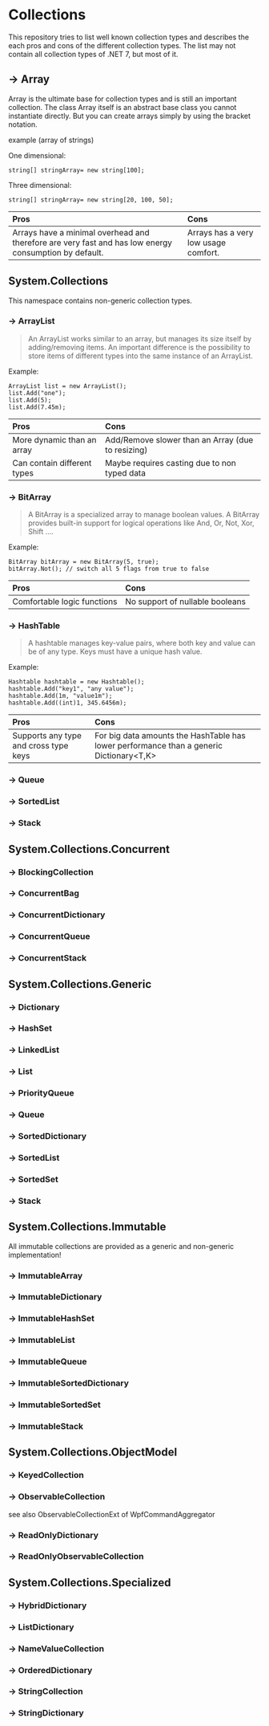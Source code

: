 # Collections

This repository tries to list well known collection types and  describes the each pros and cons of the different collection types.
The list may not contain all collection types of .NET 7, but most of it.

## -> Array
Array is the ultimate base for collection types and is still an important collection.
The class Array itself is an abstract base class you cannot instantiate directly.
But you can create arrays simply by using the  bracket notation.

example (array of strings)

One dimensional:
```
string[] stringArray= new string[100];
```
Three dimensional:
```
string[] stringArray= new string[20, 100, 50];
```

|Pros |Cons |
|:---|:---|
|Arrays have a minimal overhead and therefore are very fast and has low energy consumption by default.|Arrays has a very low usage comfort. |


## System.Collections
This namespace contains non-generic collection types.
### -> ArrayList
>An ArrayList works similar to an array, but manages its size itself by adding/removing items.
>An important difference is the possibility to store items of different types into the same instance of an ArrayList.

Example:<br/>
```
ArrayList list = new ArrayList();
list.Add("one");
list.Add(5);
list.Add(7.45m);
```

|Pros |Cons |
|:---|:---|
|More dynamic than an array|Add/Remove slower than an Array (due to resizing)|
|Can contain different types|Maybe requires casting due to non typed data|

### -> BitArray
>A BitArray is a specialized array to manage boolean values.
>A BitArray provides built-in support for logical operations like And, Or, Not, Xor, Shift ....

Example:<br/>
```
BitArray bitArray = new BitArray(5, true);
bitArray.Not(); // switch all 5 flags from true to false
```

|Pros |Cons |
|:---|:---|
|Comfortable logic functions|No support of nullable booleans|

### -> HashTable
>A hashtable manages key-value pairs, where both key and value can be of any type. Keys must have a unique hash value.

Example:<br/>
```
Hashtable hashtable = new Hashtable();
hashtable.Add("key1", "any value");
hashtable.Add(1m, "value1m");
hashtable.Add((int)1, 345.6456m);
```

|Pros |Cons |
|:---|:---|
|Supports any type and cross type keys|For big data amounts the HashTable has lower performance than a generic Dictionary<T,K>|


### -> Queue
### -> SortedList
### -> Stack

## System.Collections.Concurrent
### -> BlockingCollection
### -> ConcurrentBag
### -> ConcurrentDictionary
### -> ConcurrentQueue
### -> ConcurrentStack

## System.Collections.Generic
### -> Dictionary
### -> HashSet
### -> LinkedList
### -> List
### -> PriorityQueue
### -> Queue
### -> SortedDictionary
### -> SortedList
### -> SortedSet
### -> Stack

## System.Collections.Immutable
All immutable collections are provided as a generic and non-generic implementation!
### -> ImmutableArray
### -> ImmutableDictionary
### -> ImmutableHashSet
### -> ImmutableList
### -> ImmutableQueue
### -> ImmutableSortedDictionary
### -> ImmutableSortedSet
### -> ImmutableStack

## System.Collections.ObjectModel
### -> KeyedCollection
### -> ObservableCollection
see also ObservableCollectionExt of WpfCommandAggregator
### -> ReadOnlyDictionary
### -> ReadOnlyObservableCollection

## System.Collections.Specialized
### -> HybridDictionary
### -> ListDictionary
### -> NameValueCollection
### -> OrderedDictionary
### -> StringCollection
### -> StringDictionary
 